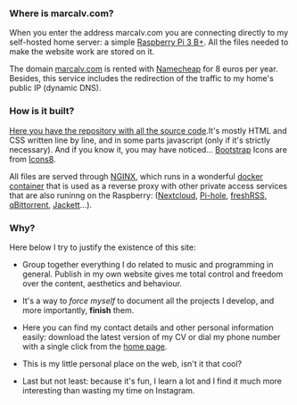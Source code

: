 <!--name:About this website-->
<!--pubdate:09/07/2020-->
<!--moddate:10/07/2020-->
<!--icon:web-->

### Where is marcalv.com?

When you enter the address marcalv.com you are connecting directly to my self-hosted home server: a simple [Raspberry Pi 3 B+](https://www.raspberrypi.org/products/raspberry-pi-3-model-b-plus/). All the files needed to make the website work are stored on it.

The domain [marcalv.com](https://marcalv.com) is rented with [Namecheap](https://www.namecheap.com) for 8 euros per year. Besides, this service includes the redirection of the traffic to my home's public IP (dynamic DNS). 

### How is it built?


[Here you have the repository with all the source code](https://github.com/marcalv/mywebpage).It's mostly HTML and CSS written line by line, and in some parts javascript (only if it's strictly necessary). And if you know it, you may have noticed... [Bootstrap](https://getbootstrap.com/) Icons are from [Icons8](https://icons8.com/).

All files are served through [NGINX](https://www.nginx.com/), which runs in a wonderful [docker container](https://github.com/linuxserver/docker-letsencrypt) that is used as a reverse proxy with other private access services that are also runinng on the Raspberry: ([Nextcloud](https://nextcloud.com/), [Pi-hole](https://pi-hole.net/), [freshRSS](https://freshrss.org/), [qBittorrent](https://github.com/linuxserver/docker-qbittorrent), [Jackett](https://github.com/Jackett/Jackett)...).


### Why?

Here below I try to justify the existence of this site:

* Group together everything I do related to music and programming in general. Publish in my own website gives me total control and freedom over the content, aesthetics and behaviour.

* It's a way to *force myself* to document all the projects I develop, and more importantly, **finish** them.

* Here you can find my contact details and other personal information easily: download the latest version of my CV or dial my phone number with a single click from the [home page](/).

* This is my little personal place on the web, isn't it that cool?

* Last but not least: because it's fun, I learn a lot and I find it much more interesting than wasting my time on Instagram.